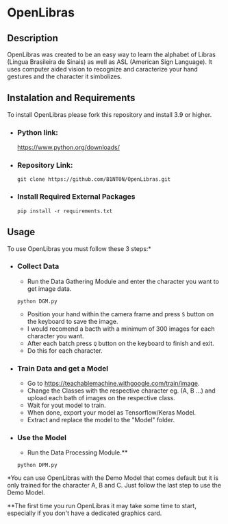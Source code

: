 # OpenLibras
## Description
OpenLibras was created to be an easy way to learn the alphabet of Libras (Lingua Brasileira de Sinais) as well as ASL (American Sign Language). 
It uses computer aided vision to recognize and caracterize your hand gestures and the character it simbolizes.

## Instalation and Requirements
To install OpenLibras please fork this repository and install 3.9 or higher.

* ### Python link:
  https://www.python.org/downloads/
* ### Repository Link:
  ```
  git clone https://github.com/B1NT0N/OpenLibras.git
  ```
* ### Install Required External Packages
  ```
  pip install -r requirements.txt
  ```
## Usage
To use OpenLibras you must follow these 3 steps:*
* ### Collect Data
  * Run the Data Gathering Module and enter the character you want to get image data.
  ```
  python DGM.py
  ```
  * Position your hand within the camera frame and press ```S``` button on the keyboard to save the image.
  * I would recomend a bacth with a minimum of 300 images for each character you want.
  * After each batch press ```Q``` button on the keyboard to finish and exit.
  * Do this for each character.

* ### Train Data and get a Model
  * Go to https://teachablemachine.withgoogle.com/train/image.
  * Change the Classes with the respective character eg. (A, B ...) and upload each bath of images on the respective class.
  * Wait for yout model to train.
  * When done, export your model as Tensorflow/Keras Model.
  * Extract and replace the model to the "Model" folder.
  
* ### Use the Model
  * Run the Data Processing Module.**
  ```
  python DPM.py
  ```
  
*You can use OpenLibras with the Demo Model that comes default but it is only trained for the character A, B and C. Just follow the last step to use the Demo Model.

**The first time you run OpenLibras it may take some time to start, especially if you don't have a dedicated graphics card.
